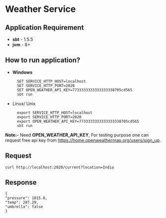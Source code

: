 # Weather Service

## Application Requirement

- **sbt** - 1.5.5
- **jvm** - 8+

## How to run application?

- **Windows**

        SET SERVICE_HTTP_HOST=localhost
        SET SERVICE_HTTP_PORT=2020
        SET OPEN_WEATHER_API_KEY=7733333333333333338705cd565
        sbt run

- Linux/ Unix

        export SERVICE_HTTP_HOST=localhost
        export SERVICE_HTTP_PORT=2020
        export OPEN_WEATHER_API_KEY=7733333333333333338705cd565
        sbt run

**Note:-**  Need **OPEN_WEATHER_API_KEY**, For testing purpose one can request free api key from https://home.openweathermap.org/users/sign_up.

## Request

    curl http://localhost:2020/current?location=India

## Response

    {
    "pressure": 1015.0,
    "temp": 287.29,
    "umbrella": false
    }
